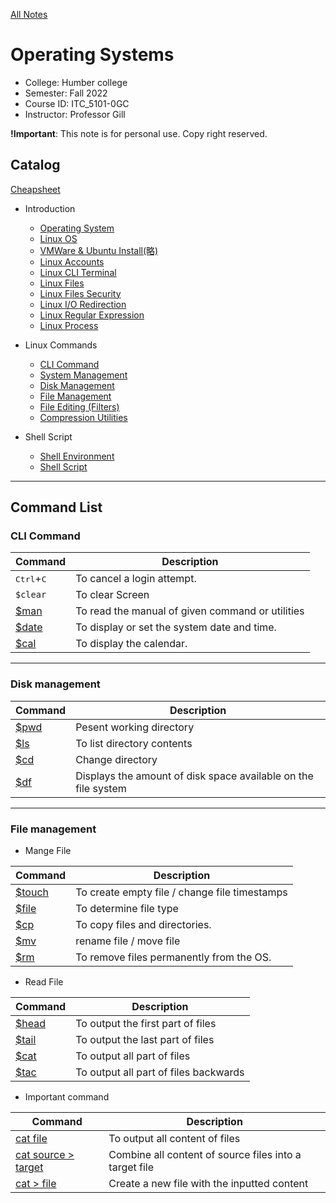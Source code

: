 [All Notes](../index.md)

# Operating Systems

- College: Humber college
- Semester: Fall 2022
- Course ID: ITC_5101-0GC
- Instructor: Professor Gill

**!Important**: This note is for personal use. Copy right reserved.

## Catalog

[Cheapsheet](./cheapsheet.md)

- Introduction

  - [Operating System](./introduction/intro_os.md)
  - [Linux OS](./introduction/linux_os.md)
  - [VMWare & Ubuntu Install(略)](./introduction/VM_install.md)
  - [Linux Accounts](./introduction/linux_account.md)
  - [Linux CLI Terminal](./introduction/linux_cli.md)
  - [Linux Files](./introduction/linux_file.md)
  - [Linux Files Security](./introduction/linux_file_security.md)
  - [Linux I/O Redirection](./introduction/linux_io_redirection.md)
  - [Linux Regular Expression](./introduction/linux_regex.md)
  - [Linux Process](./introduction/linux_process.md)

- Linux Commands

  - [CLI Command](./linux_command/cli_command.md)
  - [System Management](./linux_command/system_management.md)
  - [Disk Management](./linux_command/disk_management.md)
  - [File Management](./linux_command/file_management.md)
  - [File Editing (Filters)](./linux_command/filter.md)
  - [Compression Utilities](./linux_command/compression_utilities.md)

- Shell Script
  - [Shell Environment](./shell_script/shell_environment.md)
  - [Shell Script](./shell_script/shell_script.md)

---

## Command List

### CLI Command

| Command                                      | Description                                      |
| -------------------------------------------- | ------------------------------------------------ |
| <kbd>Ctrl</kbd>+<kbd>C</kbd>                 | To cancel a login attempt.                       |
| `$clear`                                     | To clear Screen                                  |
| [$man](./linux_command/cli_command.md#man)   | To read the manual of given command or utilities |
| [$date](./linux_command/cli_command.md#date) | To display or set the system date and time.      |
| [$cal](./linux_command/cli_command.md#cal)   | To display the calendar.                         |

---

### Disk management

| Command                                        | Description                                                    |
| ---------------------------------------------- | -------------------------------------------------------------- |
| [$pwd](./linux_command/disk_management.md#pwd) | Pesent working directory                                       |
| [$ls](./linux_command/disk_management.md#ls)   | To list directory contents                                     |
| [$cd](./linux_command/disk_management.md#cd)   | Change directory                                               |
| [$df](./linux_command/disk_management.md#df)   | Displays the amount of disk space available on the file system |

---

### File management

- Mange File

| Command                                            | Description                                   |
| -------------------------------------------------- | --------------------------------------------- |
| [$touch](./linux_command/file_management.md#touch) | To create empty file / change file timestamps |
| [$file](./linux_command/file_management.md#file)   | To determine file type                        |
| [$cp](./linux_command/file_management.md#cp)       | To copy files and directories.                |
| [$mv](./linux_command/file_management.md#mv)       | rename file / move file                       |
| [$rm](./linux_command/file_management.md#rm)       | To remove files permanently from the OS.      |

- Read File

| Command                                          | Description                           |
| ------------------------------------------------ | ------------------------------------- |
| [$head](./linux_command/file_management.md#head) | To output the first part of files     |
| [$tail](./linux_command/file_management.md#tail) | To output the last part of files      |
| [$cat](./linux_command/file_management.md#cat)   | To output all part of files           |
| [$tac](./linux_command/file_management.md#tac)   | To output all part of files backwards |

- Important command

| Command                                                       | Description                                            |
| ------------------------------------------------------------- | ------------------------------------------------------ |
| [cat file](./linux_command/file_management.md#cat)            | To output all content of files                         |
| [cat source > target](./linux_command/file_management.md#cat) | Combine all content of source files into a target file |
| [cat > file](./linux_command/file_management.md#cat)          | Create a new file with the inputted content            |
